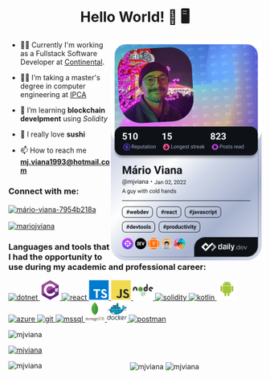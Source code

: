 <h1 align="center">Hello World! 👋 🖥️</h1>

<a href="https://app.daily.dev/mjviana"><img align="right" src="./devcard.png" width="300" alt="Mário Viana's Dev Card"/></a>

- 🧑‍💻 Currently I'm working as a Fullstack Software Developer at [Continental](https://www.continental-pneus.pt/).

- 🧑‍🎓 I’m taking a master's degree in computer engineering at [IPCA](https://ipca.pt/)

- 🌱 I’m learning **blockchain develpment** using *Solidity*

- 🍣 I really love **sushi**

- 📫 How to reach me **mj.viana1993@hotmail.com**

<h3 align="left">Connect with me:</h3>
<p align="left">
<a href="https://linkedin.com/in/mário-viana-7954b218a" target="blank"><img align="center" src="https://raw.githubusercontent.com/rahuldkjain/github-profile-readme-generator/master/src/images/icons/Social/linked-in-alt.svg" alt="mário-viana-7954b218a" height="30" width="40" /></a>

<a href="https://instagram.com/mariojviana" target="blank"><img align="center" src="https://raw.githubusercontent.com/rahuldkjain/github-profile-readme-generator/master/src/images/icons/Social/instagram.svg" alt="mariojviana" height="30" width="40" /></a>
</p>

<h3 align="left">Languages and tools that I had the opportunity to use during my academic and professional career:</h3>
<p align="left"> 
<a href="https://dotnet.microsoft.com/" target="_blank" rel="noreferrer"> <img src="https://raw.githubusercontent.com/dotnet/brand/29878855347e055ff15675471f7043fda3e92cea/logo/dotnet-logo.svg" alt="dotnet" width="40" height="40"/> </a>
<a href="https://www.w3schools.com/cs/" target="_blank" rel="noreferrer"> <img src="https://raw.githubusercontent.com/devicons/devicon/master/icons/csharp/csharp-original.svg" alt="csharp" width="40" height="40"/> </a>
<a href="https://react.dev/" target="_blank" rel="noreferrer"> <img src="https://cdn.worldvectorlogo.com/logos/react-1.svg" alt="react" width="40" height="40"/> </a>
<a href="https://www.typescriptlang.org/" target="_blank" rel="noreferrer"> <img src="https://raw.githubusercontent.com/devicons/devicon/master/icons/typescript/typescript-original.svg" alt="typescript" width="40" height="40"/> </a>
<a href="https://developer.mozilla.org/en-US/docs/Web/JavaScript" target="_blank" rel="noreferrer"> <img src="https://raw.githubusercontent.com/devicons/devicon/master/icons/javascript/javascript-original.svg" alt="javascript" width="40" height="40"/> </a>
<a href="https://nodejs.org" target="_blank" rel="noreferrer"> <img src="https://raw.githubusercontent.com/devicons/devicon/master/icons/nodejs/nodejs-original-wordmark.svg" alt="nodejs" width="40" height="40"/> </a>
<a href="https://docs.soliditylang.org/en/v0.8.24/" target="_blank" rel="noreferrer"> <img src="https://www.svgrepo.com/show/374088/solidity.svg" alt="solidity" width="40" height="40"/> </a>
<a href="https://kotlinlang.org" target="_blank" rel="noreferrer"> <img src="https://www.vectorlogo.zone/logos/kotlinlang/kotlinlang-icon.svg" alt="kotlin" width="40" height="40"/> </a>
<a href="https://developer.android.com" target="_blank" rel="noreferrer"> <img src="https://raw.githubusercontent.com/devicons/devicon/master/icons/android/android-original-wordmark.svg" alt="android" width="40" height="40"/> </a>
<a href="https://azure.microsoft.com/en-in/" target="_blank" rel="noreferrer"> <img src="https://www.vectorlogo.zone/logos/microsoft_azure/microsoft_azure-icon.svg" alt="azure" width="40" height="40"/> </a>
<a href="https://git-scm.com/" target="_blank" rel="noreferrer"> <img src="https://www.vectorlogo.zone/logos/git-scm/git-scm-icon.svg" alt="git" width="40" height="40"/> </a> 
<a href="https://www.microsoft.com/en-us/sql-server" target="_blank" rel="noreferrer"> <img src="https://www.svgrepo.com/show/303229/microsoft-sql-server-logo.svg" alt="mssql" width="40" height="40"/> </a>
<a href="https://www.mongodb.com/" target="_blank" rel="noreferrer"> <img src="https://raw.githubusercontent.com/devicons/devicon/master/icons/mongodb/mongodb-original-wordmark.svg" alt="mongodb" width="40" height="40"/> </a>
<a href="https://www.docker.com/" target="_blank" rel="noreferrer"> <img src="https://raw.githubusercontent.com/devicons/devicon/master/icons/docker/docker-original-wordmark.svg" alt="docker" width="40" height="40"/> </a>
<a href="https://postman.com" target="_blank" rel="noreferrer"> <img src="https://www.vectorlogo.zone/logos/getpostman/getpostman-icon.svg" alt="postman" width="40" height="40"/> </a>
</p>

<p align="left"> <img src="https://komarev.com/ghpvc/?username=mjviana&label=Profile%20views&color=d83b7d&style=flat" alt="mjviana" /> </p>

<p align="left"> <a href="https://github.com/ryo-ma/github-profile-trophy"><img src="https://github-profile-trophy.vercel.app/?username=mjviana&no-bg=true&margin-w=15&theme=radical" alt="mjviana" /></a> </p>

<img align="left" width="48%" src="https://github-readme-stats.vercel.app/api/top-langs?username=mjviana&show_icons=true&locale=en&layout=compact&theme=radical" alt="mjviana" />

<img align="center" width="48%" src="https://github-readme-stats.vercel.app/api?username=mjviana&show_icons=true&locale=en&theme=radical" alt="mjviana" />
<img align="center" width="48%"  src="https://github-readme-streak-stats.herokuapp.com/?user=mjviana&theme=radical" alt="mjviana" />
